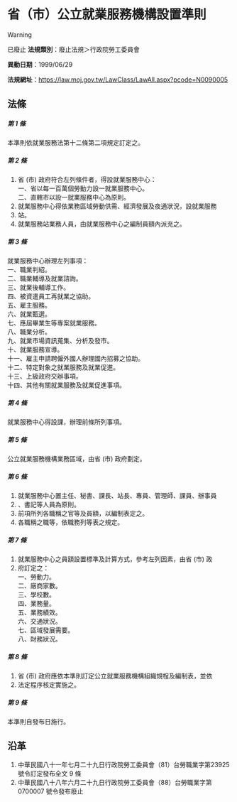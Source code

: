 # 省（市）公立就業服務機構設置準則


> [!WARNING]
> 已廢止
**法規類別**：廢止法規＞行政院勞工委員會

**異動日期**：1999/06/29  

**法規網址**：https://law.moj.gov.tw/LawClass/LawAll.aspx?pcode=N0090005



## 法條
##### 第 1 條
本準則依就業服務法第十二條第二項規定訂定之。

##### 第 2 條
1. 省 (市) 政府符合左列條件者，得設就業服務中心：  
一、省以每一百萬個勞動力設一就業服務中心。  
二、直轄市以設一就業服務中心為原則。
1. 就業服務中心得依業務區域勞動供需、經濟發展及夜通狀況，設就業服務
1. 站。
1. 就業服務站業務人員，由就業服務中心之編制員額內派充之。

##### 第 3 條
就業服務中心辦理左列事項：  
一、職業判紹。  
二、職業輔導及就業諮詢。  
三、就業後輔導工作。  
四、被資遣員工再就業之協助。  
五、雇主服務。  
六、就業甄選。  
七、應屆畢業生等專案就業服務。  
八、職業分析。  
九、就業市場資訊蒐集、分析及發市。  
十、就業服務宣導。  
十一、雇主申請聘僱外國人辦理國內招募之協助。  
十二、特定對象之就業服務及就業促進。  
十三、上級政府交辦事項。  
十四、其他有關就業服務及就業促進事項。

##### 第 4 條
就業服務中心得設課，辦理前條所列事項。

##### 第 5 條
公立就業服務機構業務區域，由省 (市) 政府劃定。

##### 第 6 條
1. 就業服務中心置主任、秘書、課長、站長、專員、管理師、課員、辦事員
1. 、書記等人員為原則。
1. 前項所列各職稱之官等及員額，以編制表定之。
1. 各職稱之職等，依職務列等表之規定。

##### 第 7 條
1. 就業服務中心之員額設置標準及計算方式，參考左列因素，由省 (市) 政
1. 府訂定之：  
一、勞動力。  
二、廠商家數。  
三、學校數。  
四、業務量。  
五、業務績效。  
六、交通狀況。  
七、區域發展需要。  
八、財務狀況。

##### 第 8 條
1. 省 (市) 政府應依本準則訂定公立就業服務機構組織規桯及編制表，並依
1. 法定程序核定實施之。

##### 第 9 條
本準則自發布日施行。

## 沿革
1. 中華民國八十一年七月二十九日行政院勞工委員會（81）台勞職業字第23925 號令訂定發布全文 9  條
1. 中華民國八十八年六月二十九日行政院勞工委員會（88）台勞職業字第0700007 號令發布廢止
